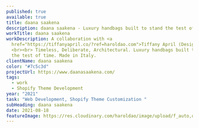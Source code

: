 ```yaml
---
published: true
available: true
title: daana saakena
description: daana saakena - Luxury handbags built to stand the test of time
workTitle: daana saakena
workDescription: A collaboration with <a
  href="https://tiffanyapril.co/?ref=haroldao.com">Tiffany April (Designer).</a>
  <br><br> Timeless, Deliberate, Architectural. Luxury handbags built to stand
  the test of time. Made in Italy.
clientName: daana saakena
color: "#7c5c3d"
projectUrl: https://www.daanasaakena.com/
tags:
  - work
  - Shopify Theme Development
year: "2021"
task: "Web Development, Shopify Theme Customization "
subHeading: daana saakena
date: 2021-08-18
featureImage: https://res.cloudinary.com/haroldao/image/upload/f_auto,q_auto/v1630529378/daana-saakena-cover_iqfvj5.webp
---
```

